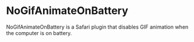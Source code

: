 # NoGifAnimateOnBattery
NoGifAnimateOnBattery is a Safari plugin that disables GIF animation when the computer is on battery.
